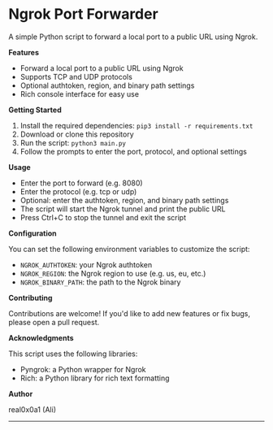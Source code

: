 # Ngrok Port Forwarder

A simple Python script to forward a local port to a public URL using Ngrok.

**Features**

- Forward a local port to a public URL using Ngrok
- Supports TCP and UDP protocols
- Optional authtoken, region, and binary path settings
- Rich console interface for easy use

**Getting Started**

1. Install the required dependencies: `pip3 install -r requirements.txt`
2. Download or clone this repository
3. Run the script: `python3 main.py`
4. Follow the prompts to enter the port, protocol, and optional settings

**Usage**

- Enter the port to forward (e.g. 8080)
- Enter the protocol (e.g. tcp or udp)
- Optional: enter the authtoken, region, and binary path settings
- The script will start the Ngrok tunnel and print the public URL
- Press Ctrl+C to stop the tunnel and exit the script

**Configuration**

You can set the following environment variables to customize the script:

- `NGROK_AUTHTOKEN`: your Ngrok authtoken
- `NGROK_REGION`: the Ngrok region to use (e.g. us, eu, etc.)
- `NGROK_BINARY_PATH`: the path to the Ngrok binary

**Contributing**

Contributions are welcome! If you'd like to add new features or fix bugs, please open a pull request.

**Acknowledgments**

This script uses the following libraries:

- Pyngrok: a Python wrapper for Ngrok
- Rich: a Python library for rich text formatting

**Author**

real0x0a1 (Ali)

---
